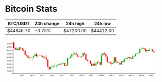 # Bitcoin Stats

BTC/USDT|24h change|24h high|24h low|
|---|---|---|---|
|$44846.70|-3.75%|$47200.00|$44412.00|

<img src="./chart.svg">
